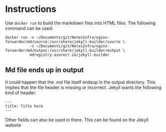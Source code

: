 # Instructions
Use `docker run` to build the markdown files into HTML files. The following command can be used:
```
docker run -v ~/Documents/git/NotesInfra/nginx-forwarder/md/source:/usr/share/jekyll-builder/source \
           -v ~/Documents/git/NotesInfra/nginx-forwarder/md/output:/usr/share/jekyll-builder/output \
           mdregistry.azurecr.io/jekyll-builder
```

## Md file ends up in output
It could happen that the .md file itself endsup in the output directory. This implies that the file header is missing or incorrect. Jekyll wants the following kind of header:
```
---
title: Title here
---
```

Other fields can also be used in there. This can be found on the Jekyll website
